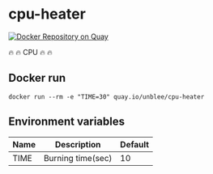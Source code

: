 # cpu-heater

[![Docker Repository on Quay](https://quay.io/repository/unblee/cpu-heater/status "Docker Repository on Quay")](https://quay.io/repository/unblee/cpu-heater)

:fire: :fire: CPU :fire: :fire:

## Docker run

```
docker run --rm -e "TIME=30" quay.io/unblee/cpu-heater
```

## Environment variables

|Name|Description|Default|
|-|-|-|
|TIME|Burning time(sec)|10|

